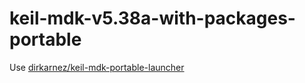 keil-mdk-v5.38a-with-packages-portable
======================================
Use [dirkarnez/keil-mdk-portable-launcher](https://github.com/dirkarnez/keil-mdk-portable-launcher)
